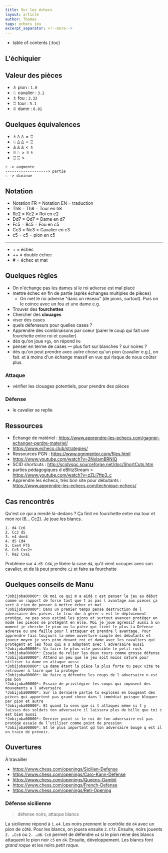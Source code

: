 ```yaml
---
title: Sur les échecs
layout: article
author: Thomas
tags: echecs jeu
excerpt_separator: <!--more-->
---
```

* table of contents
{:toc}

## L'échiquier ##

## Valeur des pièces ##
- ♙ pion : `1.0`
- ♘ cavalier : `3.2`
- ♗ fou : `3.33`
- ♖ tour : `5.1`
- ♕ dame : `8.81`

## Quelques équivalences ##

- ♗♙♙ = ♖
- ♘♙♙ = ♖
- ♙♙♙ < ♗
- ♕♘ > ♕♗
- ♖♖ > 

``` text
♖ -> augmente
-------------------> partie
♘ -> diminue
```
## Notation ##

- Notation FR = Notation EN = traduction
- Th8 = Th8 = Tour en h8
- Re2 = Ke2 = Roi en e2
- Dd7 = Qd7 = Dame en d7
- Fc5 = Bc5 = Fou en c5
- Cc3 = Nc3 = Cavalier en c3
- c5 = c5 = pion en c5

---

- \+ = échec
- ++ = double échec
- \# = échec et mat

## Quelques règles ##

- On n'échange pas les dames si le roi adverse est mal placé
- mettre échec en fin de partie (après échanges multiples de pièces)
  - On met le roi adverse "dans un réseau" (de pions, surtout). Puis on le coince avec un fou et une dame e.g.
- Trouver des **fourchettes**
- Chercher des **clouages**
- viser des cases
- quels défenseurs pour quelles cases ?
- Apprendre des combinaisons par coeur (parer le coup qui fait une fourchette entre roi et cavalier)
- dès qu'on joue `Fg5`, on répond `h6`
- penser en terme de cases ― plus fort sur blanches ? sur noires ?
- dès qu'on peut prendre avec autre chose qu'un pion (cavalier e.g.), on fait. et à moins d'un échange massif en vue qui risque de nous coûter plus.

### Attaque ###
- vérifier les clouages potentiels, pour prendre des pièces

### Défense ###
- le cavalier se replie

## Ressources ##
- Échange de matériel : <https://www.apprendre-les-echecs.com/gagner-echanger-perdre-materiel/>
- <https://www.echecs.club/strategies/>
- Ressources PGN : <https://www.pgnmentor.com/files.html>
- <https://www.youtube.com/watch?v=2NxIamBRNIQ>
- SCID shortcuts : <http://scidvspc.sourceforge.net/doc/ShortCuts.htm>
- parties pédagogiques d eBlitzStream > <https://www.youtube.com/watch?v=zZLi7ftp3_c> 
- Apprendre les échecs, très bon site pour débutants : <https://www.apprendre-les-echecs.com/technique-echecs/>

## Cas rencontrés ##
Qu'est ce qui a merdé là-dedans ? Ça finit en fourchette entre ma tour et mon roi (6… Cc2). Je joue les blancs.

``` text
1. d4 Cc6
2. Cc3 d5 
3. e4 dxe4 
4. d5 Cd4 
5. Cxe4 Ff5
6. Cc5 Cxc2+ 
7. Re2 Cxa1
```

Problème sur `4.d5 Cd4`, je libère la case `d4`, qu'il vient occuper avec son cavalier, et de là peut prendre `c2` et faire sa fourchette

## Quelques conseils de Manu ##

``` text
*Jobijoba00000*: Ok moi ce qui m a aidé c est penser le jeu au début comme un rapport de force tant que t as pas l avantage aux pièces ça sert à rien de penser à mettre échec et mat
*Jobijoba00000*: Dans un premier temps pense destruction de l adversaire des pièces. Le truc dur à gérer c est le déploiement protège, ne pas sous estimé les pions et surtout avancer protéger en mode les pièces se protègent en elle. Moi je joue agressif aussi à un moment je cherche le pion ou la pièce qui tient le plus La Défense adverse ou une faille pour l attaquer et prendre l avantage. Pour apprendre fais toujours la même ouverture simple des débutants et joueur moyen je sors pion devant roi et dame avec les cavaliers qui protègent et les fous qui a s adaptent avec l adversaire aussi
*Jobijoba00000*: Va faire le plus vite possible le petit rock
*Jobijoba00000*: Essaie de relier les deux tours comme grosse défense
*Jobijoba00000*: Attend un peu que le jeu soit moins saturé pour utiliser ta dame en attaque aussi
*Jobijoba00000*: La dame étant la pièce la plus forte tu peux vite te retrouver à faire que la protéger
*Jobijoba00000*: Ne faire q défendre les coups de l adversaire n est pas bon
*Jobijoba00000*: Essaie de privilégier les coups qui imposent des mouvements a l adversaire
*Jobijoba00000*: Sur la dernière partie tu exploses en bougeant des pièces qui apportent pas grand chose dans l immédiat puisque bloquer par pion et autre
*Jobijoba00000*: Et quand tu sens que si t attaques même si t y laisses des soldats ton adversaire il laissera plus de bille que toi c est bien aussi
*Jobijoba00000*: Dernier point si le roi de ton adversaire est pas protégé essaie de l’utiliser comme point de pression
*Jobijoba00000*: Et le plus important qd ton adversaire bouge q est il en train de prévoir.
```

## Ouvertures ##

À travailler
- <https://www.chess.com/openings/Sicilian-Defense>
- <https://www.chess.com/openings/Caro-Kann-Defense>
- <https://www.chess.com/openings/Queens-Gambit>
- <https://www.chess.com/openings/French-Defense>
- <https://www.chess.com/openings/Reti-Opening>

### Défense sicilienne ###

> défense noirs, attaque blancs

La sicilienne répond à `1.e4`. Les noirs prennent le contrôle de `d4` avec un pion de côté.
Pour les blancs, on jouera ensuite `2.Cf3`. Ensuite, noirs jouents `2. …Cc6` ou `2. …d6`. `Cc6` permet de défendre `e4` si le pion reine des blancs attaquent le pion noir `c5` en `d4`.
Ensuite, développement. Les blancs font *grand roque* et les noirs *petit roque*.

